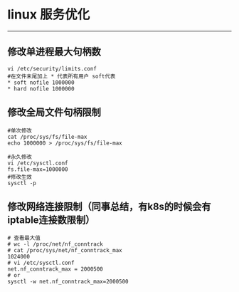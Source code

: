 # linux 服务优化

------

## 修改单进程最大句柄数

```
vi /etc/security/limits.conf
#在文件末尾加上 * 代表所有用户 soft代表
* soft nofile 1000000
* hard nofile 1000000
```

## 修改全局文件句柄限制

```
#单次修改
cat /proc/sys/fs/file-max
echo 1000000 > /proc/sys/fs/file-max

#永久修改
vi /etc/sysctl.conf
fs.file-max=1000000
#修改生效
sysctl -p
```

## 修改网络连接限制（同事总结，有k8s的时候会有iptable连接数限制）

```
# 查看最大值
# wc -l /proc/net/nf_conntrack
# cat /proc/sys/net/nf_conntrack_max
1024000
# vi /etc/sysctl.conf
net.nf_conntrack_max = 2000500
# or
sysctl -w net.nf_conntrack_max=2000500
```